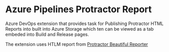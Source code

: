 # Azure Pipelines Protractor Report

 Azure DevOps extension that provides task for Publishing Protractor HTML Reports into built into Azure Storage which ten can be viewed as a tab embeded into Build and Release pages.

The extension uses HTLM report from  [Protractor Beautiful Reporter](https://www.npmjs.com/package/protractor-beautiful-reporter)

